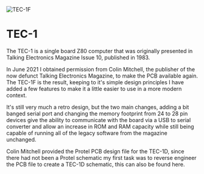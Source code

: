 ![TEC-1F](/TEC-1F/TEC-1FAssembled.jpg)
# TEC-1

The TEC-1 is a single board Z80 computer that was originally presented in Talking Electronics Magazine Issue 10, published in 1983.

In June 2021  I  obtained permission from Colin Mitchell, the publisher of the now defunct Talking Electronics Magazine, to make the PCB available again. The TEC-1F is the result, keeping to it's simple design principles I have added a few features to make it a little easier to use in a more modern context.

It's still very much a retro design, but the two main changes, adding a bit banged serial port and changing the memory footprint from 24 to 28 pin devices give the ability to communicate with the board via a USB to serial converter and allow an increase in ROM and RAM capacity while still being capable of running all of the legacy software from the magazine unchanged.

Colin Mitchell provided the Protel PCB design file for the TEC-1D, since there had not been a Protel schematic my first task was to reverse engineer the PCB file to create a TEC-1D schematic, this can also be found here. 



